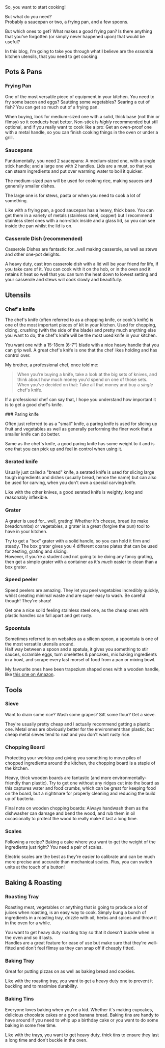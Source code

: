 So, you want to start cooking!

But what do you need?  
Probably a saucepan or two, a frying pan, and a few spoons.

But which ones to get? What makes a good frying pan? Is there anything that you've forgotten (or simply never happened upon) that would be useful?

In this blog, I'm going to take you through what I believe are the _essential_ kitchen utensils, that you need to get cooking.

## Pots & Pans

### Frying Pan

One of the most versatile piece of equipment in your kitchen. You need to fry some bacon and eggs? Sautéing some vegetables? Searing a cut of fish? You can get so much out of a frying pan.

When buying, look for medium-sized one with a solid, thick base (not thin or flimsy) so it conducts heat better. Non-stick is _highly_ recommended but still optional, and if you really want to cook like a pro: Get an oven-proof one with a metal handle, so you can finish cooking things in the oven or under a grill.

### Saucepans

Fundamentally, you need 2 saucepans: A medium-sized one, with a single stick handle; and a large one with 2 handles. Lids are a must, so that you can steam ingredients and put over warming water to boil it quicker.

The medium-sized pan will be used for cooking rice, making sauces and generally smaller dishes.

The large one is for stews, pasta or when you need to cook a lot of something.

Like with a frying pan, a good saucepan has a heavy, thick base. You can get them in a variety of metals (stainless steel, copper) but I recommend stainless steel ones with a non-stick inside and a glass lid, so you can see inside the pan whilst the lid is on.

### Casserole Dish (recommended)

Casserole Dishes are fantastic for...well making casserole, as well as stews and other one-pot delights.

A heavy duty, cast iron casserole dish with a lid will be your friend for life, if you take care of it. You can cook with it on the hob, or in the oven and it retains it heat so well that you can turn the heat down to lowest setting and your casserole and stews will cook slowly and beautifully.

## Utensils

### Chef's knife

The chef's knife (often referred to as a chopping knife, or cook's knife) is one of the most important pieces of kit in your kitchen. Used for chopping, dicing, crushing (with the side of the blade) and pretty much anything else you want to do, the chef's knife will be the most used knife in your kitchen.

You want one with a 15-18cm (6-7") blade with a nice heavy handle that you can grip well. A great chef's knife is one that the chef likes holding and has control over.

My brother, a professional chef, once told me:

> When you're buying a knife, take a look at the big sets of knives, and think about how much money you'd spend on one of those sets.  
> When you've decided on that: Take all that money and buy a _single_ chef's knife.  

If a professional chef can say that, I hope you understand how important it is to get a good chef's knife.

### Paring knife

Often just referred to as a "small" knife, a paring knife is used for slicing up fruit and vegetables as well as generally performing the finer work that a smaller knife can do better.

Same as the chef's knife, a good paring knife has some weight to it and is one that you can pick up and feel in control when using it.

### Serated knife

Usually just called a "bread" knife, a serated knife is used for slicing large tough ingredients and dishes (usually bread, hence the name) but can also be used for carving, when you don't own a special carving knife.

Like with the other knives, a good serated knife is weighty, long and reasonably inflexible.

### Grater

A grater is used for...well, grating! Whether it's cheese, bread (to make breadcrumbs) or vegetables, a grater is a great (forgive the pun) tool to have in your kitchen.

Try to get a "box" grater with a solid handle, so you can hold it firm and steady. The box grater gives you 4 different coarse plates that can be used for zesting, grating and slicing.  
However, if you're a student and not going to be doing any fancy grating, then get a simple grater with a container as it's _much_ easier to clean than a box grater.

### Speed peeler

Speed peelers are amazing. They let you peel vegetables incredibly quickly, whilst creating minimal waste and are super easy to wash. Be careful though! They're sharp!

Get one a nice solid feeling stainless steel one, as the cheap ones with plastic handles can fall apart and get rusty.

### Spoontula

Sometimes referred to on websites as a silicon spoon, a spoontula is one of the most versatile utensils around.  
Half way between a spoon and a spatula, it gives you something to stir sauces, scramble eggs, turn omelettes & pancakes, mix baking ingredients in a bowl, and scrape every last morsel of food from a pan or mixing bowl.

My favourite ones have been trapezium shaped ones with a wooden handle, like [this one on Amazon](https://www.amazon.co.uk/dp/B00E7SIMQU/).

## Tools

### Sieve

Want to drain some rice? Wash some grapes? Sift some flour? Get a sieve.

They're usually pretty cheap and I actually recommend getting a plastic one. Metal ones are obviously better for the environment than plastic, but cheap metal sieves tend to rust and you don't want rusty rice.

### Chopping Board

Protecting your worktop and giving you something to move piles of chopped ingredients around the kitchen, the chopping board is a staple of the kitchen.

Heavy, thick wooden boards are fantastic (and more environmentally-friendly than plastic). Try to get one without any ridges cut into the board as this captures water and food crumbs, which can be great for keeping food on the board, but a nightmare for properly cleaning and reducing the build up of bacteria.

Final note on wooden chopping boards: Always handwash them as the dishwasher can damage and bend the wood, and rub them in oil occasionally to protect the wood to really make it last a long time.

### Scales

Following a recipe? Baking a cake where you want to get the weight of the ingredients just right? You need a pair of scales.

Electric scales are the best as they're easier to calibrate and can be much more precise and accurate than mechanical scales. Plus, you can switch units at the touch of a button!

## Baking & Roasting

### Roasting Tray

Roasting meat, vegetables or anything that is going to produce a lot of juices when roasting, is an easy way to cook. Simply bung a bunch of ingredients in a roasting tray, drizzle with oil, herbs and spices and throw it in the oven for a while.

You want to get heavy duty roasting tray so that it doesn't buckle when in the oven and so it lasts.  
Handles are a great feature for ease of use but make sure that they're well-fitted and don't feel flimsy as they can snap off if cheaply fitted.

### Baking Tray

Great for putting pizzas on as well as baking bread and cookies.

Like with the roasting tray, you want to get a heavy duty one to prevent it buckling and to maximise durability.

### Baking Tins

Everyone loves baking when you're a kid. Whether it's making cupcakes, delicious chocolate cakes or a good banana bread. Baking tins are handy to have around if you need to whip up a birthday cake or you want to do some baking in some free time.

Like with the trays, you want to get heavy duty, thick tins to ensure they last a long time and don't buckle in the oven.